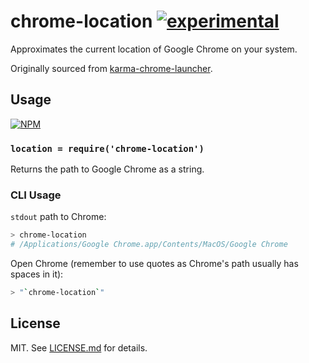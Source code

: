 # chrome-location [![experimental](http://badges.github.io/stability-badges/dist/experimental.svg)](http://github.com/badges/stability-badges)

Approximates the current location of Google Chrome on your system.

Originally sourced from [karma-chrome-launcher](http://git.io/MRU84Q).

## Usage

[![NPM](https://nodei.co/npm/chrome-location.png)](https://nodei.co/npm/chrome-location/)

### `location = require('chrome-location')`

Returns the path to Google Chrome as a string.

### CLI Usage

`stdout` path to Chrome:
```bash
> chrome-location
# /Applications/Google Chrome.app/Contents/MacOS/Google Chrome
```

Open Chrome (remember to use quotes as Chrome's path usually has spaces in it):

```bash
> "`chrome-location`"
```


## License

MIT. See [LICENSE.md](http://github.com/hughsk/chrome-location/blob/master/LICENSE.md) for details.
